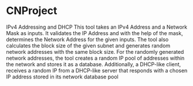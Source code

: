 # CNProject
IPv4 Addressing and DHCP
This tool takes an IPv4 Address and a Network Mask as inputs. It validates the IP Address and with the help of the mask, determines the Network Address for the given inputs. The tool also calculates the block size of the given subnet and generates random network addresses with the same block size. For the randomly generated network addresses, the tool creates a random IP pool of addresses within the network and stores it as a database. 
Additionally, a DHCP-like client, receives a random IP from a DHCP-like server that responds with a chosen IP address stored in its network database pool
